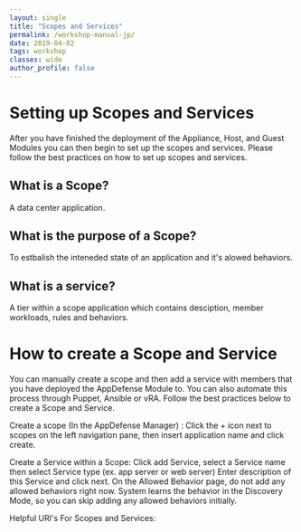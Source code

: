 ```yaml
---
layout: single
title: "Scopes and Services"
permalink: /workshop-manual-jp/
date: 2019-04-02
tags: workshop
classes: wide
author_profile: false
---
```


# Setting up Scopes and Services

After you have finished the deployment of the Appliance, Host, and Guest Modules you can then begin to set up the scopes and services. Please follow the best practices on how to set up scopes and services.

## What is a Scope? 

A data center application. 

## What is the purpose of a Scope? 

To estbalish the inteneded state of an application and it's alowed behaviors. 

## What is a service? 

A tier within a scope application which contains desciption, member workloads, rules and behaviors. 

# How to create a Scope and Service

You can manually create a scope and then add a service with members that you have deployed the AppDefense Module to. You can also automate this process through Puppet, Ansible or vRA. Follow the best practices below to create a Scope and Service.

Create a scope (In the AppDefense Manager) : 
Click the + icon next to scopes on the left navigation pane, then insert application name and click create. 

Create a Service within a Scope: 
Click add Service, select a Service name then select Service type (ex. app server or web server) 
Enter description of this Service and click next.
On the Allowed Behavior page, do not add any allowed behaviors right now. System learns the behavior in the Discovery Mode, so you can skip adding any allowed behaviors initially.

Helpful URl's For Scopes and Services: 



<!-- [VMware Site Recovery Manager](https://vmc-field-team.github.io/labs-jp/srm-lab-jp/){:target="_blank"} | 災害対策のユースケースにおいて、どのように VMware Cloud on AWS を利用するのかを学びます -->
<!-- [VMware vRealize Automation](https://vmc-field-team.github.io/labs-jp/vra-lab-jp/){:target="_blank"} | VMware のクラウド管理ツールを用いた連携を学びます -->
